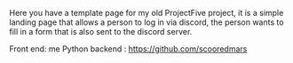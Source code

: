 Here you have a template page for my old ProjectFive project, it is a simple landing page that allows a person to log in via discord, the person wants to fill in a form that is also sent to the discord server.

Front end: me
Python backend : https://github.com/scooredmars

